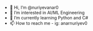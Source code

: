 - 👋 Hi, I’m @nuriyevanar0
- 👀 I’m interested in AI/ML Engineering
- 🌱 I’m currently learning Python and C#
- 📫 How to reach me - ig: anarnuriyev0

<!---
nuriyevanar0/nuriyevanar0 is a ✨ special ✨ repository because its `README.md` (this file) appears on your GitHub profile.
You can click the Preview link to take a look at your changes.
--->
